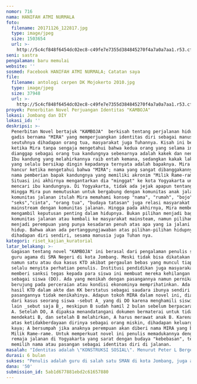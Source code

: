 ```yaml
---
nomor: 716
nama: HANIFAH ATMI NURMALA
foto:
  filename: 20171126_122817.jpg
  type: image/jpeg
  size: 1503654
  url: >-
    http://5c4cf848f6454dc02ec8-c49fe7e7355d384845270f4a7a0a7aa1.r53.cf2.rackcdn.com/4aedb88e-76ba-4f72-8f10-150095e18bc0/20171126_122817.jpg
seni: sastra
pengalaman: baru memulai
website: ''
sosmed: Facebook HANIFAH ATMI NURMALA; Catatan saya
file:
  filename: antologi cerpen DK Mojokerto 2010.jpg
  type: image/jpeg
  size: 37948
  url: >-
    http://5c4cf848f6454dc02ec8-c49fe7e7355d384845270f4a7a0a7aa1.r53.cf2.rackcdn.com/5fe2d548-db14-4e25-ad20-7f95c6cb6b58/antologi%20cerpen%20DK%20Mojokerto%202010.jpg
proyek: Penerbitan Novel Perjuangan Identitas "KAMBOJA"
lokasi: Jombang dan DIY
lokasi_id: ''
deskripsi: >-
  Penerbitan Novel bertajuk "KAMBOJA"  berkisah tentang perjalanan hidup seorang
  gadis bernama "MIRA" yang memperjuangkan identitas diri sebagai manusia
  seutuhnya dihadapan orang tua, masyarakat juga Tuhannya. Kisah ini bermula
  ketika Mira tanpa sengaja mengetahui bahwa kedua orang yang selama ini
  dianggap sebagai orang tua kandungnya sebenarnya adalah kakek dan neneknya.
  Ibu kandung yang melahirkannya raib entah kemana, sedangkan kakak laki-laki
  yang selalu bersikap dingin kepadanya ternyata adalah bapaknya. Mira semakin
  hancur ketika mengetahui bahwa "MIRA"; nama yang sangat dibanggakannya adalah
  nama pemberian bapak kandungnya yang memiliki akronim "Milik Rame-rame".
  Situasi ini akhirnya mengantarkan dia "minggat" ke kota Yogyakarta untuk
  mencari ibu kandungnya. Di Yogyakarta, tidak ada jejak apapun tentang ibunya.
  Hingga Mira pun memutuskan untuk bergabung dengan komunitas anak jalanan. Di
  komunitas jalanan itulah Mira memahami konsep "nama", "rumah", "bojo",
  "seks","cinta", "orang tua", "budaya tatasan" juga relasi masyarakat
  mainstream dengan komunitas jalanan. Hingga pada akhirnya, Mira membentuk dan
  mengambil keputusan penting dalam hidupnya. Bukan pilihan menjadi bagian
  komunitas jalanan atau kembali ke masyarakat mainsteam, namun pilihan untuk
  menjadi perempuan yang punya kesadaran penuh atas apa yang ia jalani dalam
  hidup. Bahwa akan ada pertanggungjawaban atas pilihan-pilihan hidupnya
  dihadapan diri sendiri, sesama manusia juga Tuhan nya.
kategori: riset_kajian_kuratorial
latar_belakang: >-
  Gagasan tentang novel "KAMBOJA" ini berasal dari pengalaman penulis sebagai
  guru agama di SMA Negeri di kota Jombang. Meski tidak bisa dikatakan banyak,
  namun satu atau dua kasus KTD akibat pergaulan bebas yang muncul tiap tahunnya
  selalu menyita perhatian penulis. Institusi pendidikan juga masyarakat yang
  memberi sanksi tegas kepada para siswa ini membuat mereka kehilangan status
  sebagai siswa (DO). Ada yang menikah dengan pasangannya namun pernikahannya
  berujung pada perceraian atau kondisi ekonominya memprihatinkan. Ada pula anak
  hasil KTD dalam akte dan KK berstatus sebagai saudara ibunya sendiri karena
  pasangannya tidak menikahinya. Adapun tokoh MIRA dalam novel ini, diangkat
  dari kasus seorang siswa -sebut A_ yang di DO karena menghamili siswi sekolah
  lain _sebut saja B_, meskipun B sudah hamil 2 bulan sebelum berpacaran dengan
  A. Setelah DO, A dipaksa menandatangani dokumen bermaterai untuk tidak lagi
  mendekati B, dan setelah B melahirkan, A harus merawat anak B. Karena marah
  atas ketidakberdayaan dirinya sebagai orang miskin, dihadapan keluarga B yang
  kaya; A bersumpah jika anaknya perempuan akan diberi nama MIRA yang berarti
  Milik Rame-rame. Untuk memperkuat novel ini penulis memadukannya dengan data 
  remaja jalanan di Yogyakarta yang sarat dengan budaya "kebebasan", termasuk
  memilih nama atau pasangan sebagai identitas diri di jalanan.
masalah: "Identitas adalah \"KONSTRUKSI SOSIAL\". Menurut Peter L Berger dan Thomas Luckman bahwa identitas dibentuk oleh proses-proses sosial. Proses sosial yang membentuk dan mempertahankan identitas ditentukan oleh struktur sosial. Identitas yang dihasilkan oleh interaksi antara organisme, kesadaran individu dan struktur sosial bereaksi terhadap struktur sosial yang sudah diberikan, memeliharanya, memodifikasinya atau malahan membentuknya kembali.  Layaknya bunga Kamboja yang menjadi salah satu bagian penting dalam ritual keagamaan di Bali, Kamboja pun menjadi tak bernilai saat menjadi tanaman kuburan dan Kamboja kembali memiliki nilai tinggi ketika ia menjadi komoditas dalam industri kosmetik dan parfum.\r\nIdentitas seorang anak dari KTD dalam struktur masyarakat kita menempati tempat yang sangat rendah. Apalagi jika dia berjenis kelamin perempuan. Novel ini memotret fenomena ini dan berusaha membangkitkan kesadaran bahwa struktur sosial memang membentuk identitas perempuan namun nilai diri seorang perempuan tergantung pada sejauh mana ia memiliki kesadaran penuh dalam membentuk dirinya sendiri. \r\nRiset novel ini dilakukan di salah satu SMAN di Jombang, Kota Jombang, Desa Kabuh Kabupaten Jombang juga Alun-alun kidul, alun-alun utara, Parkir Abu Bakar Ali dan Stasiun Lempuyangan DIY sebagai latar dan setting novel. Serta wawancara dengan Divisi Pengorganisasian Remaja Jalanan PKBI DIY tentang data-data terbaru remaja jalanan di DIY."
durasi: 6 bulan
sukses: "Penulis adalah guru di salah satu SMAN di kota Jombang, juga aktif di beberapa organisasi masyarakat seperti Fatayat Nahdlatul Ulama dan Mafindo (Masyarakat Anti Fitnah Indonesia) Jombang, sehingga memungkinkan penyebaran novel terutama pada segmen generasi muda. \r\nLatar belakang penulis adalah peneliti dan sejak tahun 2006 penulis bergabung dengan PSS (Pusat Studi Seksualitas) PKBI DIY. Data tentang kondisi remaja di Jombang juga data remaja jalanan perempuan di Yogyakarta sudah terdokumentasikan dengan baik. Namun trianggulasi data riset tetap akan penulis lakukan dengan wawancara dengan teman-teman PKBI DIY sekaligus memperkuat setting kota Yogyakarta yang sudah banyak berubah. \r\nMeskipun setelah pulang ke kota Jombang tahun 2009, aktifitas penelitian tidak dominan, dikarenakan aktifitas belajar mengajar di sekolah juga aktifitas sebagai ibu 2 anak, namun penulis tetap konsisten menulis dan meneliti terutama isu-isu pendidikan baik dalam bentuk fiksi maupun artikel. Sayangnya adanya keterbatasan sumberdaya terkadang membuat penulis tidak bisa mempublikasikan secara maksimal tulisan-tulisan tersebut.\r\nDukungan yang besar dari Hibah Cipta Media Kreasi terhadap perempuan, penulis harap mampu memjadi momentum awal bagi penulis untuk kembali terlibat aktif dalam dunia kepenulisan dan melahirkan karya-karya yang mampu menginspirasi generasi muda Indonesia.\r\n\r\n"
dana: '50'
submission_id: 5ab1d677881ebd2c61657880
---
```

